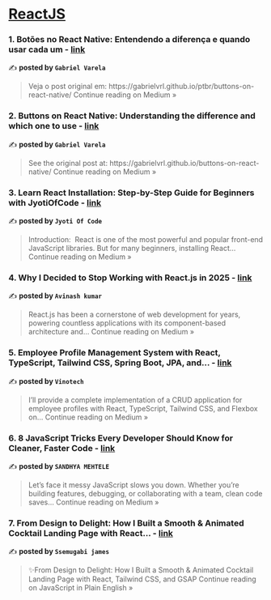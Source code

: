 
<h1><a href=https://medium.com/tag/reactjs/recommended target="_blank" rel="noopener noreferrer">ReactJS</a></h1>
<h3>1. Botões no React Native: Entendendo a diferença e quando usar cada um - <a href="https://gabrielvrl.medium.com/bot%C3%B5es-no-react-native-entendendo-a-diferen%C3%A7a-e-quando-usar-cada-um-318a0e502807?source=rss------reactjs-5" target="_blank" rel="noopener noreferrer">link</a></h3>

✍️ **posted by `Gabriel Varela`**

<blockquote>Veja o post original em: https://gabrielvrl.github.io/ptbr/buttons-on-react-native/
Continue reading on Medium »</blockquote>

<h3>2. Buttons on React Native: Understanding the difference and which one to use - <a href="https://gabrielvrl.medium.com/buttons-on-react-native-understanding-the-difference-and-which-one-to-use-756760140119?source=rss------reactjs-5" target="_blank" rel="noopener noreferrer">link</a></h3>

✍️ **posted by `Gabriel Varela`**

<blockquote>See the original post at: https://gabrielvrl.github.io/buttons-on-react-native/
Continue reading on Medium »</blockquote>

<h3>3. Learn React Installation: Step-by-Step Guide for Beginners with JyotiOfCode - <a href="https://medium.com/@JyotiOfCode/learn-react-installation-step-by-step-guide-for-beginners-with-jyotiofcode-66c031cdac96?source=rss------reactjs-5" target="_blank" rel="noopener noreferrer">link</a></h3>

✍️ **posted by `Jyoti Of Code`**

<blockquote>Introduction:
 React is one of the most powerful and popular front-end JavaScript libraries. But for many beginners, installing React…
Continue reading on Medium »</blockquote>

<h3>4. Why I Decided to Stop Working with React.js in 2025 - <a href="https://medium.com/@avi2y07111999/why-i-decided-to-stop-working-with-react-js-in-2025-e41476d9d6ac?source=rss------reactjs-5" target="_blank" rel="noopener noreferrer">link</a></h3>

✍️ **posted by `Avinash kumar`**

<blockquote>React.js has been a cornerstone of web development for years, powering countless applications with its component-based architecture and…
Continue reading on Medium »</blockquote>

<h3>5. Employee Profile Management System with React, TypeScript, Tailwind CSS, Spring Boot, JPA, and… - <a href="https://medium.com/@vino7tech/employee-profile-management-system-with-react-typescript-tailwind-css-spring-boot-jpa-and-8869a6ca946b?source=rss------reactjs-5" target="_blank" rel="noopener noreferrer">link</a></h3>

✍️ **posted by `Vinotech`**

<blockquote>I’ll provide a complete implementation of a CRUD application for employee profiles with React, TypeScript, Tailwind CSS, and Flexbox on…
Continue reading on Medium »</blockquote>

<h3>6. 8 JavaScript Tricks Every Developer Should Know for Cleaner, Faster Code - <a href="https://medium.com/@tech.eve27/8-javascript-tricks-every-developer-should-know-for-cleaner-faster-code-10c873587b41?source=rss------reactjs-5" target="_blank" rel="noopener noreferrer">link</a></h3>

✍️ **posted by `SANDHYA MEHTELE`**

<blockquote>Let’s face it messy JavaScript slows you down. Whether you’re building features, debugging, or collaborating with a team, clean code saves…
Continue reading on Medium »</blockquote>

<h3>7. From Design to Delight: How I Built a Smooth & Animated Cocktail Landing Page with React… - <a href="https://javascript.plainenglish.io/from-design-to-delight-how-i-built-a-smooth-animated-cocktail-landing-page-with-react-99878b879155?source=rss------reactjs-5" target="_blank" rel="noopener noreferrer">link</a></h3>

✍️ **posted by `Ssemugabi james`**

<blockquote>✨From Design to Delight: How I Built a Smooth & Animated Cocktail Landing Page with React, Tailwind CSS, and GSAP
Continue reading on JavaScript in Plain English »</blockquote>


